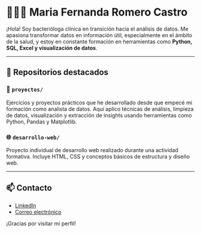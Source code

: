 # 👩🏽‍💻 Maria Fernanda Romero Castro

¡Hola! Soy bacterióloga clínica en transición hacia el análisis de datos. Me apasiona transformar datos en información útil, especialmente en el ámbito de la salud, y estoy en constante formación en herramientas como **Python, SQL, Excel y visualización de datos**.

---

## 📁 Repositorios destacados

### 🔎 `proyectos/`  
Ejercicios y proyectos prácticos que he desarrollado desde que empecé mi formación como analista de datos. Aquí aplico técnicas de análisis, limpieza de datos, visualización y extracción de insights usando herramientas como Python, Pandas y Matplotlib.

### 🌐 `desarrollo-web/`  
Proyecto individual de desarrollo web realizado durante una actividad formativa. Incluye HTML, CSS y conceptos básicos de estructura y diseño web.

---

## 📫 Contacto
- [LinkedIn](https://linkedin.com/in/tuusuario)
- [Correo electrónico](mailto:tucorreo@example.com)

¡Gracias por visitar mi perfil!
